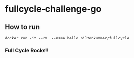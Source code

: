 # fullcycle-challenge-go

##  How to run 
```shell
docker run -it --rm  --name hello niltonkummer/fullcycle
```

### Full Cycle Rocks!!